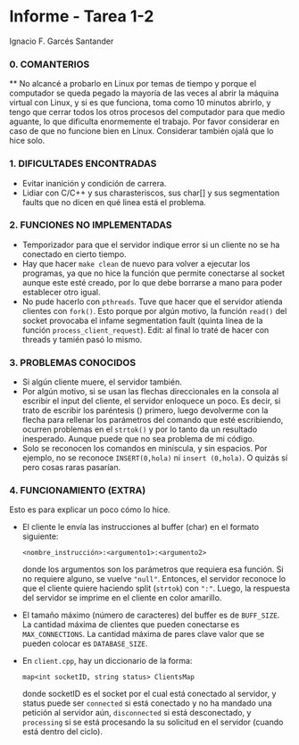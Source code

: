 ﻿# Informe - Tarea 1-2
Ignacio F. Garcés Santander


### 0. COMANTERIOS
** No alcancé a probarlo en Linux por temas de tiempo y porque el computador se queda pegado la mayoría de las veces al abrir la máquina virtual con Linux, y si es que funciona, toma como 10 minutos abrirlo, y tengo que cerrar todos los otros procesos del computador para que medio aguante, lo que dificulta enormemente el trabajo. Por favor considerar en caso de que no funcione bien en Linux. Considerar también ojalá que lo hice solo.


### 1. DIFICULTADES ENCONTRADAS
- Evitar inanición y condición de carrera.
- Lidiar con C/C++ y sus charasteriscos, sus char[] y sus segmentation faults que no dicen en qué linea está el problema.


### 2. FUNCIONES NO IMPLEMENTADAS
- Temporizador para que el servidor indique error si un cliente no se ha conectado en cierto tiempo.
- Hay que hacer `make clean` de nuevo para volver a ejecutar los programas, ya que no hice la función que permite conectarse al socket aunque este esté creado, por lo que debe borrarse a mano para poder establecer otro igual.
- No pude hacerlo con `pthreads`. Tuve que hacer que el servidor atienda clientes con `fork()`. Esto porque por algún motivo, la función `read()` del socket provocaba el infame segmentation fault (quinta línea de la función `process_client_request`). Edit: al final lo traté de hacer con threads y tamién pasó lo mismo.


### 3. PROBLEMAS CONOCIDOS
- Si algún cliente muere, el servidor también.
- Por algún motivo, si se usan las flechas direccionales en la consola al escribir el input del cliente, el servidor enloquece un poco. Es decir, si trato de escribir los paréntesis () primero, luego devolverme con la flecha para rellenar los parámetros del comando que esté escribiendo, ocurren problemas en el `strtok()` y por lo tanto da un resultado inesperado. Aunque puede que no sea problema de mi código.
- Solo se reconocen los comandos en miníscula, y sin espacios. Por ejemplo, no se reconoce `INSERT(0,hola)` ni `insert (0,hola)`. O quizás sí pero cosas raras pasarían.


### 4. FUNCIONAMIENTO (EXTRA)
Esto es para explicar un poco cómo lo hice.
- El cliente le envía las instrucciones al buffer (char) en el formato siguiente:
  
  `<nombre_instrucción>:<argumento1>:<argumento2>`
  
  donde los argumentos son los parámetros que requiera esa función. Si no requiere alguno, se vuelve `"null"`. Entonces, el servidor reconoce lo que el cliente quiere haciendo split (`strtok`) con `":"`. Luego, la respuesta del servidor se imprime en el cliente en color amarillo.

- El tamaño máximo (número de caracteres) del buffer es de `BUFF_SIZE`. La cantidad máxima de clientes que pueden conectarse es `MAX_CONNECTIONS`. La cantidad máxima de pares clave valor que se pueden colocar es `DATABASE_SIZE`.

- En `client.cpp`, hay un diccionario de la forma:
  
  `map<int socketID, string status> ClientsMap`
  
  donde socketID es el socket por el cual está conectado al servidor, y status puede ser `connected` si está conectado y no ha mandado una petición al servidor aún, `disconnected` si está desconectado, y `processing` si se está procesando la su solicitud en el servidor (cuando está dentro del ciclo).
